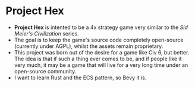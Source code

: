 # Project Hex

 - **Project Hex** is intented to be a 4x strategy game very similar to the *Sid Meier's Civilization*
   series.
 - The goal is to keep the game's source code completely open-source (currently under AGPL), whilst
   the assets remain proprietary.
 - This project was born out of the desire for a game like Civ 6, but better. The idea is that
   if such a thing ever comes to be, and if people like it very much, it may be a game that will live for a very long time
   under an open-source community.
 - I want to learn Rust and the ECS pattern, so Bevy it is.